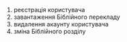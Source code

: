 1. реєстрація користувача 
2. завантаження Біблійного перекладу 
3. видалення акаунту користувача 
4. зміна Біблійного розділу